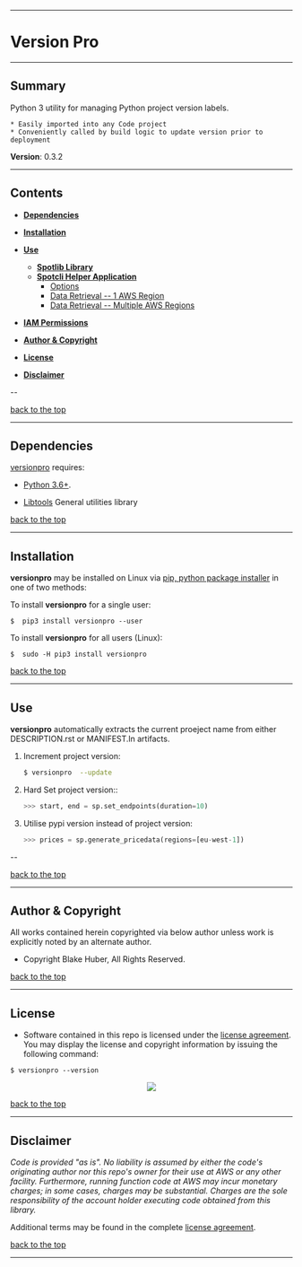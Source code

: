 <a name="top"></a>
* * *
# Version Pro
* * *

## Summary

Python 3 utility for managing Python project version labels.  

    * Easily imported into any Code project
    * Conveniently called by build logic to update version prior to deployment

**Version**: 0.3.2

* * *

## Contents

* [**Dependencies**](#dependencies)

* [**Installation**](#installation)

* [**Use**](#use)
    * [**Spotlib Library**](#use)
    * [**Spotcli Helper Application**](#versionpro-help)
        * [Options](#versionpro-help)
        * [Data Retrieval -- 1 AWS Region](#versionpro-1region)
        * [Data Retrieval -- Multiple AWS Regions](#versionpro-multiregion)

* [**IAM Permissions**](#iam-permissions)

* [**Author & Copyright**](#author--copyright)

* [**License**](#license)

* [**Disclaimer**](#disclaimer)

--

[back to the top](#top)

* * *

## Dependencies

[versionpro](https://github.com/fstab50/versionpro) requires:

* [Python 3.6+](https://docs.python.org/3/).

* [Libtools](https://github.com/fstab50/libtools) General utilities library


[back to the top](#top)

* * *
## Installation

**versionpro** may be installed on Linux via [pip, python package installer](https://pypi.org/project/pip) in one of two methods:

To install **versionpro** for a single user:

```
$  pip3 install versionpro --user
```

To install **versionpro** for all users (Linux):

```
$  sudo -H pip3 install versionpro
```

[back to the top](#top)

* * *
## Use

**versionpro** automatically extracts the current proeject name from either DESCRIPTION.rst or MANIFEST.ln artifacts.


1. Increment project version:

    ```bash
    $ versionpro  --update
    ```

2. Hard Set project version::

    ```python
    >>> start, end = sp.set_endpoints(duration=10)
    ```

3. Utilise pypi version instead of project version:

    ```python
    >>> prices = sp.generate_pricedata(regions=[eu-west-1])
    ```


--

[back to the top](#top)

* * *

## Author & Copyright

All works contained herein copyrighted via below author unless work is explicitly noted by an alternate author.

* Copyright Blake Huber, All Rights Reserved.

[back to the top](#top)

* * *

## License

* Software contained in this repo is licensed under the [license agreement](./LICENSE.md).  You may display the license and copyright information by issuing the following command:

```
$ versionpro --version
```

<p align="center">
    <a href="http://images.awspros.world/versionpro/version-copyright.png" target="_blank"><img src="./assets/version-copyright.png">
</p>

[back to the top](#top)

* * *

## Disclaimer

*Code is provided "as is". No liability is assumed by either the code's originating author nor this repo's owner for their use at AWS or any other facility. Furthermore, running function code at AWS may incur monetary charges; in some cases, charges may be substantial. Charges are the sole responsibility of the account holder executing code obtained from this library.*

Additional terms may be found in the complete [license agreement](./LICENSE.md).

[back to the top](#top)

* * *
